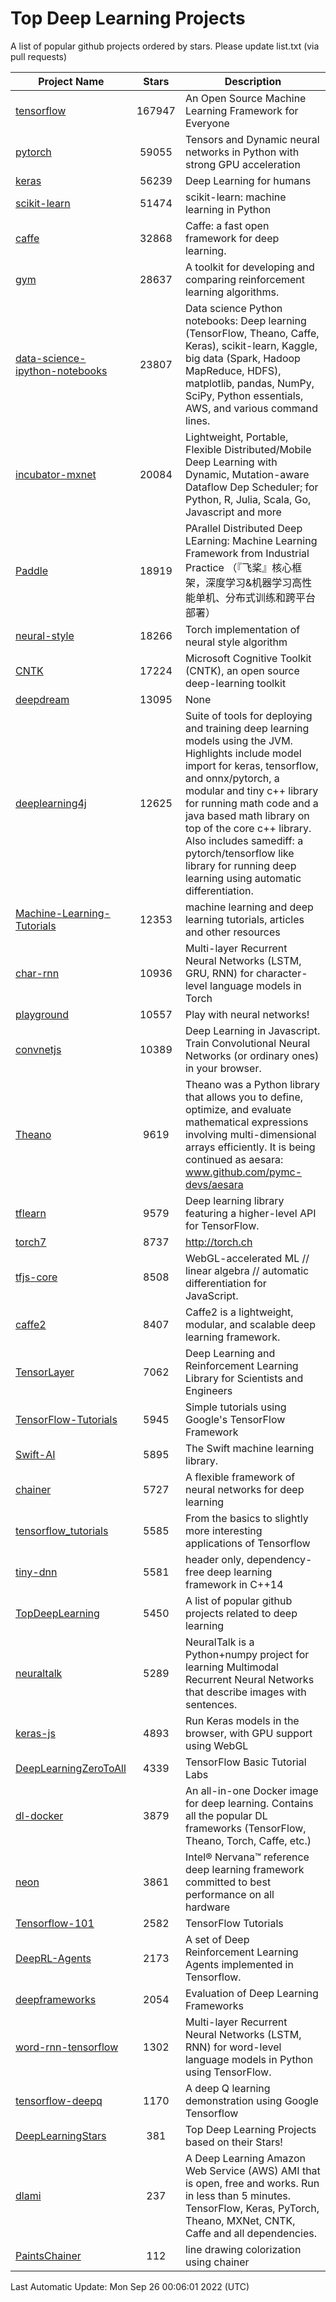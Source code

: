 # Top Deep Learning Projects
A list of popular github projects ordered by stars.
Please update list.txt (via pull requests)

|Project Name| Stars | Description |
| ---------- |:-----:| ----------- |
| [tensorflow](https://github.com/tensorflow/tensorflow) | 167947 | An Open Source Machine Learning Framework for Everyone |
| [pytorch](https://github.com/pytorch/pytorch) | 59055 | Tensors and Dynamic neural networks in Python with strong GPU acceleration |
| [keras](https://github.com/keras-team/keras) | 56239 | Deep Learning for humans |
| [scikit-learn](https://github.com/scikit-learn/scikit-learn) | 51474 | scikit-learn: machine learning in Python |
| [caffe](https://github.com/BVLC/caffe) | 32868 | Caffe: a fast open framework for deep learning. |
| [gym](https://github.com/openai/gym) | 28637 | A toolkit for developing and comparing reinforcement learning algorithms. |
| [data-science-ipython-notebooks](https://github.com/donnemartin/data-science-ipython-notebooks) | 23807 | Data science Python notebooks: Deep learning (TensorFlow, Theano, Caffe, Keras), scikit-learn, Kaggle, big data (Spark, Hadoop MapReduce, HDFS), matplotlib, pandas, NumPy, SciPy, Python essentials, AWS, and various command lines. |
| [incubator-mxnet](https://github.com/apache/incubator-mxnet) | 20084 | Lightweight, Portable, Flexible Distributed/Mobile Deep Learning with Dynamic, Mutation-aware Dataflow Dep Scheduler; for Python, R, Julia, Scala, Go, Javascript and more |
| [Paddle](https://github.com/PaddlePaddle/Paddle) | 18919 | PArallel Distributed Deep LEarning: Machine Learning Framework from Industrial Practice （『飞桨』核心框架，深度学习&机器学习高性能单机、分布式训练和跨平台部署） |
| [neural-style](https://github.com/jcjohnson/neural-style) | 18266 | Torch implementation of neural style algorithm |
| [CNTK](https://github.com/microsoft/CNTK) | 17224 | Microsoft Cognitive Toolkit (CNTK), an open source deep-learning toolkit |
| [deepdream](https://github.com/google/deepdream) | 13095 | None |
| [deeplearning4j](https://github.com/deeplearning4j/deeplearning4j) | 12625 | Suite of tools for deploying and training deep learning models using the JVM. Highlights include model import for keras, tensorflow, and onnx/pytorch, a modular and tiny c++ library for running math code and a java based math library on top of the core c++ library. Also includes samediff: a pytorch/tensorflow like library for running deep learning using automatic differentiation. |
| [Machine-Learning-Tutorials](https://github.com/ujjwalkarn/Machine-Learning-Tutorials) | 12353 | machine learning and deep learning tutorials, articles and other resources  |
| [char-rnn](https://github.com/karpathy/char-rnn) | 10936 | Multi-layer Recurrent Neural Networks (LSTM, GRU, RNN) for character-level language models in Torch |
| [playground](https://github.com/tensorflow/playground) | 10557 | Play with neural networks! |
| [convnetjs](https://github.com/karpathy/convnetjs) | 10389 | Deep Learning in Javascript. Train Convolutional Neural Networks (or ordinary ones) in your browser. |
| [Theano](https://github.com/Theano/Theano) | 9619 | Theano was a Python library that allows you to define, optimize, and evaluate mathematical expressions involving multi-dimensional arrays efficiently. It is being continued as aesara: www.github.com/pymc-devs/aesara |
| [tflearn](https://github.com/tflearn/tflearn) | 9579 | Deep learning library featuring a higher-level API for TensorFlow. |
| [torch7](https://github.com/torch/torch7) | 8737 | http://torch.ch |
| [tfjs-core](https://github.com/tensorflow/tfjs-core) | 8508 | WebGL-accelerated ML // linear algebra // automatic differentiation for JavaScript. |
| [caffe2](https://github.com/facebookarchive/caffe2) | 8407 | Caffe2 is a lightweight, modular, and scalable deep learning framework. |
| [TensorLayer](https://github.com/tensorlayer/TensorLayer) | 7062 | Deep Learning and Reinforcement Learning Library for Scientists and Engineers  |
| [TensorFlow-Tutorials](https://github.com/nlintz/TensorFlow-Tutorials) | 5945 | Simple tutorials using Google's TensorFlow Framework |
| [Swift-AI](https://github.com/Swift-AI/Swift-AI) | 5895 | The Swift machine learning library. |
| [chainer](https://github.com/chainer/chainer) | 5727 | A flexible framework of neural networks for deep learning |
| [tensorflow_tutorials](https://github.com/pkmital/tensorflow_tutorials) | 5585 | From the basics to slightly more interesting applications of Tensorflow |
| [tiny-dnn](https://github.com/tiny-dnn/tiny-dnn) | 5581 | header only, dependency-free deep learning framework in C++14 |
| [TopDeepLearning](https://github.com/aymericdamien/TopDeepLearning) | 5450 | A list of popular github projects related to deep learning |
| [neuraltalk](https://github.com/karpathy/neuraltalk) | 5289 | NeuralTalk is a Python+numpy project for learning Multimodal Recurrent Neural Networks that describe images with sentences. |
| [keras-js](https://github.com/transcranial/keras-js) | 4893 | Run Keras models in the browser, with GPU support using WebGL |
| [DeepLearningZeroToAll](https://github.com/hunkim/DeepLearningZeroToAll) | 4339 | TensorFlow Basic Tutorial Labs |
| [dl-docker](https://github.com/floydhub/dl-docker) | 3879 | An all-in-one Docker image for deep learning. Contains all the popular DL frameworks (TensorFlow, Theano, Torch, Caffe, etc.) |
| [neon](https://github.com/NervanaSystems/neon) | 3861 | Intel® Nervana™ reference deep learning framework committed to best performance on all hardware |
| [Tensorflow-101](https://github.com/sjchoi86/Tensorflow-101) | 2582 | TensorFlow Tutorials |
| [DeepRL-Agents](https://github.com/awjuliani/DeepRL-Agents) | 2173 | A set of Deep Reinforcement Learning Agents implemented in Tensorflow. |
| [deepframeworks](https://github.com/zer0n/deepframeworks) | 2054 | Evaluation of Deep Learning Frameworks |
| [word-rnn-tensorflow](https://github.com/hunkim/word-rnn-tensorflow) | 1302 | Multi-layer Recurrent Neural Networks (LSTM, RNN) for word-level language models in Python using TensorFlow. |
| [tensorflow-deepq](https://github.com/siemanko/tensorflow-deepq) | 1170 | A deep Q learning demonstration using Google Tensorflow |
| [DeepLearningStars](https://github.com/hunkim/DeepLearningStars) | 381 | Top Deep Learning Projects based on their Stars! |
| [dlami](https://github.com/ritchieng/dlami) | 237 | A Deep Learning Amazon Web Service (AWS) AMI that is open, free and works. Run in less than 5 minutes. TensorFlow, Keras, PyTorch, Theano, MXNet, CNTK, Caffe and all dependencies. |
| [PaintsChainer](https://github.com/taizan/PaintsChainer) | 112 | line drawing colorization using chainer |

Last Automatic Update: Mon Sep 26 00:06:01 2022 (UTC)
